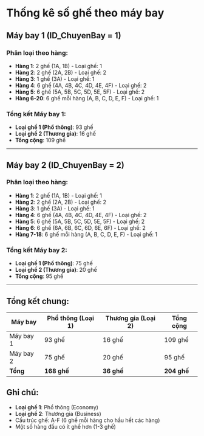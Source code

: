 # Thống kê số ghế theo máy bay

## Máy bay 1 (ID_ChuyenBay = 1)

### Phân loại theo hàng:
- **Hàng 1**: 2 ghế (1A, 1B) - Loại ghế: 1
- **Hàng 2**: 2 ghế (2A, 2B) - Loại ghế: 2  
- **Hàng 3**: 1 ghế (3A) - Loại ghế: 1
- **Hàng 4**: 6 ghế (4A, 4B, 4C, 4D, 4E, 4F) - Loại ghế: 2
- **Hàng 5**: 6 ghế (5A, 5B, 5C, 5D, 5E, 5F) - Loại ghế: 2
- **Hàng 6-20**: 6 ghế mỗi hàng (A, B, C, D, E, F) - Loại ghế: 1

### Tổng kết Máy bay 1:
- **Loại ghế 1 (Phổ thông)**: 93 ghế
- **Loại ghế 2 (Thương gia)**: 16 ghế
- **Tổng cộng**: 109 ghế

---

## Máy bay 2 (ID_ChuyenBay = 2)

### Phân loại theo hàng:
- **Hàng 1**: 2 ghế (1A, 1B) - Loại ghế: 1
- **Hàng 2**: 2 ghế (2A, 2B) - Loại ghế: 2
- **Hàng 3**: 1 ghế (3A) - Loại ghế: 1
- **Hàng 4**: 6 ghế (4A, 4B, 4C, 4D, 4E, 4F) - Loại ghế: 2
- **Hàng 5**: 6 ghế (5A, 5B, 5C, 5D, 5E, 5F) - Loại ghế: 2
- **Hàng 6**: 6 ghế (6A, 6B, 6C, 6D, 6E, 6F) - Loại ghế: 2
- **Hàng 7-18**: 6 ghế mỗi hàng (A, B, C, D, E, F) - Loại ghế: 1

### Tổng kết Máy bay 2:
- **Loại ghế 1 (Phổ thông)**: 75 ghế
- **Loại ghế 2 (Thương gia)**: 20 ghế
- **Tổng cộng**: 95 ghế

---

## Tổng kết chung:

| Máy bay | Phổ thông (Loại 1) | Thương gia (Loại 2) | Tổng cộng |
|---------|-------------------|-------------------|-----------|
| Máy bay 1 | 93 ghế | 16 ghế | 109 ghế |
| Máy bay 2 | 75 ghế | 20 ghế | 95 ghế |
| **Tổng** | **168 ghế** | **36 ghế** | **204 ghế** |

## Ghi chú:
- **Loại ghế 1**: Phổ thông (Economy)
- **Loại ghế 2**: Thương gia (Business)
- Cấu trúc ghế: A-F (6 ghế mỗi hàng cho hầu hết các hàng)
- Một số hàng đầu có ít ghế hơn (1-3 ghế) 
